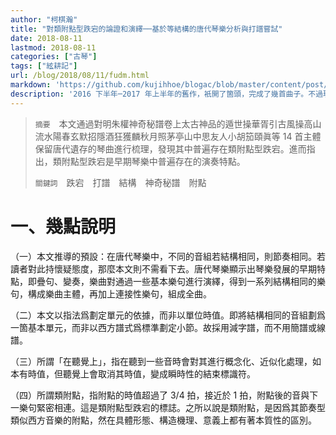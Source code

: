 ```yaml
---
author: "柯棋瀚"
title: "對類附點型跌宕的論證和演繹──基於等結構的唐代琴樂分析與打譜嘗試"
date: 2018-08-11
lastmod: 2018-08-11
categories: ["古琴"]
tags: ["絃耕記"]
url: /blog/2018/08/11/fudm.html
markdown: 'https://github.com/kujihhoe/blogac/blob/master/content/post/2018-08-11-fudm.md'
description: '2016 下半年─2017 年上半年的舊作，衹開了箇頭，完成了幾首曲子。不過現在大槩也不會再有興趣繼續寫完了，那就暫且放上來吧。由於圖片很多，請下載 <a href="https://github.com/kujihhoe/blog-files/raw/master/对类附点型跌宕的论证和演绎.pdf" target="_blank">PDF</a> 閱讀，網頁上衹放開頭部分。'
---
```


>  `摘要`　本文通過對明朱權<v>神奇秘譜</v>卷上<v>太古神品</v>的<v>遁世操</v><v>華胥引</v><v>古風操</v><v>高山</v><v>流水</v><v>陽春</v><v>玄默</v><v>招隱</v><v>酒狂</v><v>獲麟</v><v>秋月照茅亭</v><v>山中思友人</v><v>小胡笳</v><v>頤眞</v>等 14 首主體保留唐代遺存的琴曲進行梳理，發現其中普遍存在類附點型跌宕。進而指出，類附點型跌宕是早期琴樂中普遍存在的演奏特點。
>
> `關鍵詞`　跌宕　打譜　結構　神奇秘譜　附點

# 一、幾點說明

（一）本文推導的預設：在唐代琴樂中，不同的音組若結構相同，則節奏相同。若讀者對此持懷疑態度，那麼本文則不需看下去。唐代琴樂顯示出琴樂發展的早期特點，即疊句、變奏，樂曲對通過一些基本樂句進行演繹，得到一系列結構相同的樂句，構成樂曲主體，再加上連接性樂句，組成全曲。

（二）本文以指法爲劃定單元的依據，而非以單位時值。即將結構相同的音組劃爲一箇基本單元，而非以西方譜式爲標準劃定小節。故採用減字譜，而不用簡譜或線譜。

（三）所謂「在聽覺上」，指在聽到一些音時會對其進行概念化、近似化處理，如                                                  本有時值，但聽覺上會取消其時值，變成瞬時性的結束標識符。

（四）所謂類附點，指附點的時值超過了 3/4 拍，接近於 1 拍，附點後的音與下一樂句緊密相連。這是類附點型跌宕的標誌。之所以說是類附點，是因爲其節奏型類似西方音樂的附點，然在具體形態、構造機理、意義上都有著本質性的區別。
